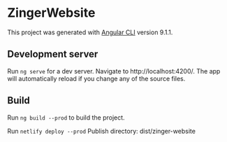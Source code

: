 # ZingerWebsite

This project was generated with [Angular CLI](https://github.com/angular/angular-cli) version 9.1.1.

## Development server

Run `ng serve` for a dev server. Navigate to http://localhost:4200/. The app will automatically reload if you change any of the source files.

## Build

Run `ng build --prod` to build the project.

Run `netlify deploy --prod`
Publish directory: dist/zinger-website
